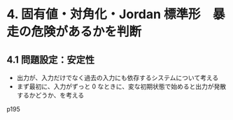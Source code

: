 # 4. 固有値・対角化・Jordan 標準形　暴走の危険があるかを判断
## 4.1 問題設定：安定性
- 出力が、入力だけでなく過去の入力にも依存するシステムについて考える
- まず最初に、入力がずっと 0 なときに、変な初期状態で始めると出力が発散するかどうか、を考える

p195